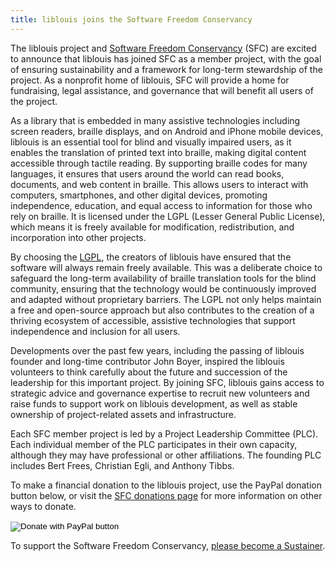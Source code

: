 ```yaml
---
title: liblouis joins the Software Freedom Conservancy
---
```


The liblouis project and [Software Freedom Conservancy](https://sfconservancy.org/) (SFC) are excited to announce that liblouis has joined SFC as a member project, with the goal of ensuring sustainability and a framework for long-term stewardship of the project. As a nonprofit home of liblouis, SFC will provide a home for fundraising, legal assistance, and governance that will benefit all users of the project.

As a library that is embedded in many assistive technologies including screen readers, braille displays, and on Android and iPhone mobile devices, liblouis is an essential tool for blind and visually impaired users, as it enables the translation of printed text into braille, making digital content accessible through tactile reading. By supporting braille codes for many languages, it ensures that users around the world can read books, documents, and web content in braille. This allows users to interact with computers, smartphones, and other digital devices, promoting independence, education, and equal access to information for those who rely on braille. It is licensed under the LGPL (Lesser General Public License), which means it is freely available for modification, redistribution, and incorporation into other projects.

By choosing the [LGPL](https://www.gnu.org/licenses/old-licenses/lgpl-2.1.html), the creators of liblouis have ensured that the software will always remain freely available. This was a deliberate choice to safeguard the long-term availability of braille translation tools for the blind community, ensuring that the technology would be continuously improved and adapted without proprietary barriers. The LGPL not only helps maintain a free and open-source approach but also contributes to the creation of a thriving ecosystem of accessible, assistive technologies that support independence and inclusion for all users.

Developments over the past few years, including the passing of liblouis founder and long-time contributor John Boyer, inspired the liblouis volunteers to think carefully about the future and succession of the leadership for this important project. By joining SFC, liblouis gains access to strategic advice and governance expertise to recruit new volunteers and raise funds to support work on liblouis development, as well as stable ownership of project-related assets and infrastructure.

Each SFC member project is led by a Project Leadership Committee (PLC). Each individual member of the PLC participates in their own capacity, although they may have professional or other affiliations. The founding PLC includes Bert Frees, Christian Egli, and Anthony Tibbs. 

To make a financial donation to the liblouis project, use the PayPal donation button below, or visit the [SFC donations page](https://sfconservancy.org/donate/) for more information on other ways to donate.

<form action="https://www.paypal.com/donate" method="post" target="_top">
<input type="hidden" name="hosted_button_id" value="YTG8Y2WP6RJNG" />
<input type="image" src="https://www.paypalobjects.com/en_US/i/btn/btn_donate_LG.gif" border="0" name="submit" title="PayPal - The safer, easier way to pay online!" alt="Donate with PayPal button" />
<img alt="" border="0" src="https://www.paypal.com/en_US/i/scr/pixel.gif" width="1" height="1" />
</form>

To support the Software Freedom Conservancy, [please become a Sustainer](https://sfconservancy.org/sustainer/).

